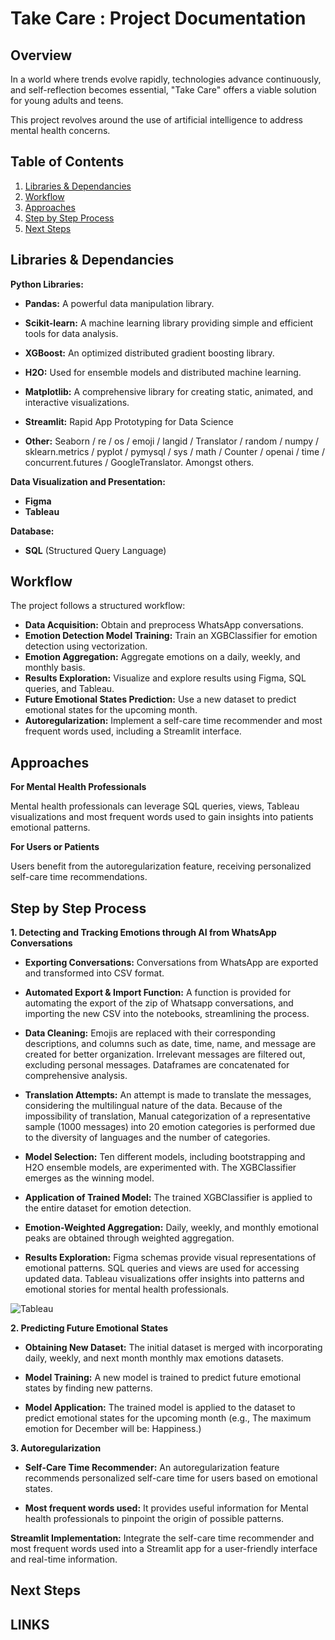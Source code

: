 # Take Care : Project Documentation

## Overview

In a world where trends evolve rapidly, technologies advance continuously, and self-reflection becomes essential, "Take Care" offers a viable solution for young adults and teens. 

This project revolves around the use of artificial intelligence to address mental health concerns.

## Table of Contents

1. [Libraries & Dependancies](#libraries-&-dependancies)
2. [Workflow](#workflow)
3. [Approaches](#approaches)
4. [Step by Step Process](#step-by-step-process)
5. [Next Steps](#next-steps)


## Libraries & Dependancies

**Python Libraries:**
- **Pandas:** A powerful data manipulation library.
- **Scikit-learn:** A machine learning library providing simple and efficient tools for data analysis.
- **XGBoost:** An optimized distributed gradient boosting library.
- **H2O:** Used for ensemble models and distributed machine learning.
- **Matplotlib:** A comprehensive library for creating static, animated, and interactive visualizations.
- **Streamlit:** Rapid App Prototyping for Data Science

- **Other:** Seaborn / re / os / emoji / langid / Translator / random / numpy / sklearn.metrics / pyplot / pymysql / sys / math / Counter / openai / time / concurrent.futures / GoogleTranslator. Amongst others. 

**Data Visualization and Presentation:**
- **Figma** 
- **Tableau** 

**Database:**
- **SQL** (Structured Query Language) 

## Workflow

The project follows a structured workflow:

- **Data Acquisition:** Obtain and preprocess WhatsApp conversations.
- **Emotion Detection Model Training:** Train an XGBClassifier for emotion detection using vectorization.
- **Emotion Aggregation:** Aggregate emotions on a daily, weekly, and monthly basis.
- **Results Exploration:** Visualize and explore results using Figma, SQL queries, and Tableau.
- **Future Emotional States Prediction:** Use a new dataset to predict emotional states for the upcoming month.
- **Autoregularization:** Implement a self-care time recommender and most frequent words used, including a Streamlit interface.

## Approaches

**For Mental Health Professionals**

Mental health professionals can leverage SQL queries, views, Tableau visualizations and most frequent words used to gain insights into patients emotional patterns.

**For Users or Patients**

Users benefit from the autoregularization feature, receiving personalized self-care time recommendations.

## Step by Step Process

**1. Detecting and Tracking Emotions through AI from WhatsApp Conversations**

- **Exporting Conversations:** Conversations from WhatsApp are exported and transformed into CSV format.

- **Automated Export & Import Function:** A function is provided for automating the export of the zip of Whatsapp conversations, and importing the new CSV into the notebooks, streamlining the process.

- **Data Cleaning:** Emojis are replaced with their corresponding descriptions, and columns such as date, time, name, and message are created for better organization. Irrelevant messages are filtered out, excluding personal messages. Dataframes are concatenated for comprehensive analysis.

- **Translation Attempts:** An attempt is made to translate the messages, considering the multilingual nature of the data. Because of the impossibility of translation, Manual categorization of a representative sample (1000 messages) into 20 emotion categories is performed due to the diversity of languages and the number of categories.

- **Model Selection:** Ten different models, including bootstrapping and H2O ensemble models, are experimented with. The XGBClassifier emerges as the winning model.

- **Application of Trained Model:** The trained XGBClassifier is applied to the entire dataset for emotion detection.

- **Emotion-Weighted Aggregation:** Daily, weekly, and monthly emotional peaks are obtained through weighted aggregation.

- **Results Exploration:** Figma schemas provide visual representations of emotional patterns. SQL queries and views are used for accessing updated data. Tableau visualizations offer insights into patterns and emotional stories for mental health professionals.

![Tableau](https://github.com/emmacunill/final_project/blob/main/videos/Tableau_example.png?raw=true)

**2. Predicting Future Emotional States**

- **Obtaining New Dataset:** The initial dataset is merged with incorporating daily, weekly, and next month monthly max emotions datasets. 

- **Model Training:** A new model is trained to predict future emotional states by finding new patterns.

- **Model Application:** The trained model is applied to the dataset to predict emotional states for the upcoming month (e.g., The maximum emotion for December will be: Happiness.)



**3. Autoregularization**

- **Self-Care Time Recommender:** 
An autoregularization feature recommends personalized self-care time for users based on emotional states.

- **Most frequent words used:** 
It provides useful information for Mental health professionals to pinpoint the origin of possible patterns.

**Streamlit Implementation:**
Integrate the self-care time recommender and most frequent words used into a Streamlit app for a user-friendly interface and real-time information. 

## Next Steps

## LINKS

